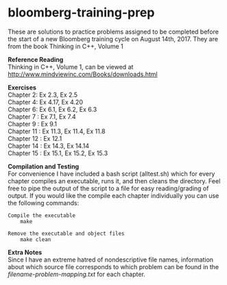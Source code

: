 # bloomberg-training-prep
These are solutions to practice problems assigned to be completed before the start of a new Bloomberg training cycle on August 14th, 2017.
They are from the book Thinking in C++, Volume 1

__Reference Reading__  
Thinking in C++, Volume 1, can be viewed at  
http://www.mindviewinc.com/Books/downloads.html  

__Exercises__  
Chapter 2: Ex 2.3, Ex 2.5  
Chapter 4: Ex 4.17, Ex 4.20  
Chapter 6: Ex 6.1, Ex 6.2, Ex 6.3  
Chapter 7 : Ex 7.1, Ex 7.4  
Chapter 9 : Ex 9.1  
Chapter 11 : Ex 11.3, Ex 11.4, Ex 11.8  
Chapter 12 : Ex 12.1  
Chapter 14 : Ex 14.3, Ex 14.14  
Chapter 15 : Ex 15.1, Ex 15.2, Ex 15.3  

__Compilation and Testing__  
For convenience I have included a bash script (alltest.sh) which for every chapter compiles an executable, runs it, and then cleans the
directory. Feel free to pipe the output of the script to a file for easy reading/grading of output. If you would like the compile each
chapter individually you can use the following commands:

    Compile the executable
        make

    Remove the executable and object files
        make clean

__Extra Notes__  
Since I have an extreme hatred of nondescriptive file names, information about which source file corresponds to which problem can be found
in the _filename-problem-mapping.txt_ for each chapter.
